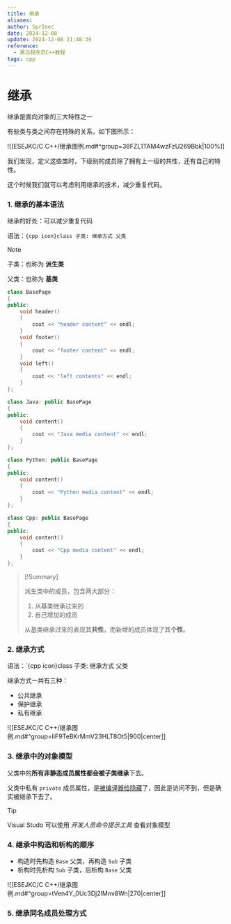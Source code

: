 ```yaml
---
title: 继承
aliases: 
author: SprInec
date: 2024-12-08
update: 2024-12-08 21:48:39
reference: 
  - 黑马程序员C++教程
tags: cpp
---
```

# 继承

继承是面向对象的三大特性之一

有些类与类之间存在特殊的关系，如下图所示：

![[ESEJKC/C C++/继承图例.md#^group=38FZL1TAM4wzFzU269Bbk|100%]]

我们发现，定义这些类时，下级别的成员除了拥有上一级的共性，还有自己的特性。

这个时候我们就可以考虑利用继承的技术，减少重复代码。

### 1. 继承的基本语法

继承的好处：可以减少重复代码

语法：`{cpp icon}class 子类: 继承方式 父类`

>[!Note] 
> 
> 子类：也称为 **派生类**
> 
> 父类：也称为 **基类**

```cpp
class BasePage
{
public:
	void header()
	{
		cout << "header content" << endl;
	}
	void footer()
	{
		cout << "footer content" << endl;
	}
	void left()
	{
		cout << "left contents" << endl; 
	}
};

class Java: public BasePage
{
public:
	void content()
	{
		cout << "Java media content" << endl;
	}
};

class Python: public BasePage
{
public:
	void content()
	{
		cout << "Python media content" << endl;
	}
};

class Cpp: public BasePage
{
public:
	void content()
	{
		cout << "Cpp media content" << endl;
	}
};
```

>[!Summary] 
> 
> 派生类中的成员，包含两大部分：
> 
> 1. 从基类继承过来的
> 2. 自己增加的成员
>
> 从基类继承过来的表现其**共性**，而新增的成员体现了其**个性**。

### 2. 继承方式

语法：`{cpp icon}class 子类: 继承方式 父类

继承方式一共有三种：

- 公共继承
- 保护继承
- 私有继承

![[ESEJKC/C C++/继承图例.md#^group=IiF9TeBKrMmV23HLT8Ot5|900|center]]

### 3. 继承中的对象模型

父类中的**所有非静态成员属性都会被子类继承**下去。

父类中私有 `private` 成员属性，是<u>被编译器给隐藏</u>了，因此是访问不到，但是确实被继承下去了。

>[!Tip] 
> 
> Visual Studo 可以使用 *开发人员命令提示工具* 查看对象模型

### 4. 继承中构造和析构的顺序

- 构造时先构造 `Base` 父类，再构造 `Sub` 子类
- 析构时先析构 `Sub` 子类，后析构 `Base` 父类

![[ESEJKC/C C++/继承图例.md#^group=tVen4Y_0Uc3Dj2IMnv8Wn|270|center]]
### 5. 继承同名成员处理方式

